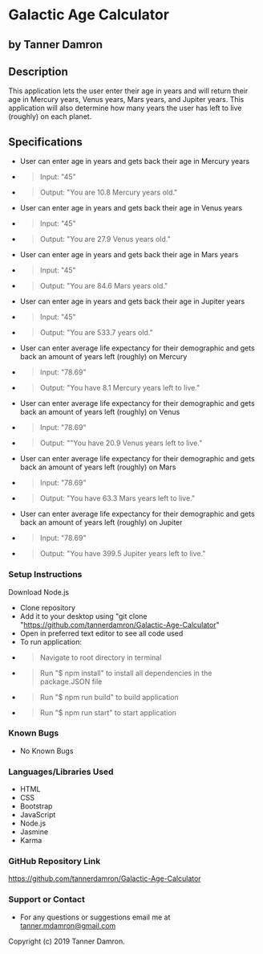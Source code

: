 # Galactic Age Calculator
## by Tanner Damron

## Description
This application lets the user enter their age in years and will return their age in Mercury years, Venus years, Mars years, and Jupiter years. This application will also determine how many years the user has left to live (roughly) on each planet.

## Specifications
* User can enter age in years and gets back their age in Mercury years
* > Input: "45"
* > Output: "You are 10.8 Mercury years old."
* User can enter age in years and gets back their age in Venus years
* > Input: "45"
* > Output: "You are 27.9 Venus years old."
* User can enter age in years and gets back their age in Mars years
* > Input: "45"
* > Output: "You are 84.6 Mars years old."
* User can enter age in years and gets back their age in Jupiter years
* > Input: "45"
* > Output: "You are 533.7 years old."
* User can enter average life expectancy for their demographic and gets back an amount of years left (roughly) on Mercury
* > Input: "78.69"
* > Output: "You have 8.1 Mercury years left to live."
* User can enter average life expectancy for their demographic and gets back an amount of years left (roughly) on Venus
* > Input: "78.69"
* > Output: ""You have 20.9 Venus years left to live."
* User can enter average life expectancy for their demographic and gets back an amount of years left (roughly) on Mars
* > Input: "78.69"
* > Output: "You have 63.3 Mars years left to live."
* User can enter average life expectancy for their demographic and gets back an amount of years left (roughly) on Jupiter
* > Input: "78.69"
* > Output: "You have 399.5 Jupiter years left to live."


### Setup Instructions
Download Node.js

* Clone repository
* Add it to your desktop using "git clone "https://github.com/tannerdamron/Galactic-Age-Calculator"
* Open in preferred text editor to see all code used
* To run application:
* > Navigate to root directory in terminal
* > Run "$ npm install" to install all dependencies in the package.JSON file
* > Run "$ npm run build" to build application
* > Run "$ npm run start" to start application

### Known Bugs
* No Known Bugs

### Languages/Libraries Used
* HTML
* CSS
* Bootstrap
* JavaScript
* Node.js
* Jasmine
* Karma

### GitHub Repository Link
https://github.com/tannerdamron/Galactic-Age-Calculator

### Support or Contact
* For any questions or suggestions email me at tanner.mdamron@gmail.com

Copyright (c) 2019 Tanner Damron.
